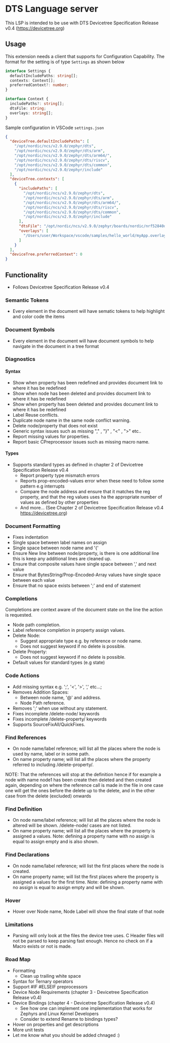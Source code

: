 # DTS Language server

This LSP is intended to be use with DTS Devicetree Specification Release v0.4 (https://devicetree.org)

## Usage

This extension needs a client that supports for Configuration Capability. The format for the setting is of type `Settings` as shown below

```typescript
interface Settings {
  defaultIncludePaths: string[];
  contexts: Context[];
  preferredContext?: number;
}

interface Context {
  includePaths?: string[];
  dtsFile: string;
  overlays: string[];
}
```

Sample configuration in VSCode `settings.json`

```json
{
  "deviceTree.defaultIncludePaths": [
    "/opt/nordic/ncs/v2.9.0/zephyr/dts",
    "/opt/nordic/ncs/v2.9.0/zephyr/dts/arm",
    "/opt/nordic/ncs/v2.9.0/zephyr/dts/arm64/",
    "/opt/nordic/ncs/v2.9.0/zephyr/dts/riscv",
    "/opt/nordic/ncs/v2.9.0/zephyr/dts/common",
    "/opt/nordic/ncs/v2.9.0/zephyr/include"
  ],
  "deviceTree.contexts": [
    {
      "includePaths": [
        "/opt/nordic/ncs/v2.9.0/zephyr/dts",
        "/opt/nordic/ncs/v2.9.0/zephyr/dts/arm",
        "/opt/nordic/ncs/v2.9.0/zephyr/dts/arm64/",
        "/opt/nordic/ncs/v2.9.0/zephyr/dts/riscv",
        "/opt/nordic/ncs/v2.9.0/zephyr/dts/common",
        "/opt/nordic/ncs/v2.9.0/zephyr/include"
      ],
      "dtsFile": "/opt/nordic/ncs/v2.9.0/zephyr/boards/nordic/nrf52840dk/nrf52840dk_nrf52840.dts",
      "overlays": [
        "/Users/user/Workspace/vscode/samples/hello_world/myApp.overlay"
      ]
    }
  ],
  "deviceTree.preferredContext": 0
}
```

## Functionality

- Follows Devicetree Specification Release v0.4

### Semantic Tokens

- Every element in the document will have sematic tokens to help highlight and color code the items

### Document Symbols

- Every element in the document will have document symbols to help navigate in the document in a tree format

### Diagnostics

#### Syntax

- Show when property has been redefined and provides document link to where it has be redefined
- Show when node has been deleted and provides document link to where it has be redefined
- Show when property has been deleted and provides document link to where it has be redefined
- Label Reuse conflicts.
- Duplicate node name in the same node conflict warning.
- Delete node/property that does not exist
- Generic syntax issues such as missing "," , "}" , "<" , ">" etc..
- Report missing values for properties.
- Report basic CPreprocessor issues such as missing macro name.

#### Types

- Supports standard types as defined in chapter 2 of Devicetree Specification Release v0.4
  - Report property type mismatch errors
  - Reports prop-encoded-values error when these need to follow some pattern e.g interrupts
  - Compare the node address and ensure that it matches the reg property, and that the reg values uses ha the appropriate number of values as defined by other properties
  - And more... (See Chapter 2 of Devicetree Specification Release v0.4 https://devicetree.org)

### Document Formatting

- Fixes indentation
- Single space between label names on assign
- Single space between node name and '{'
- Ensure New line between node/property, is there is one additional line this is keep any additional lines are cleaned up.
- Ensure that composite values have single space between ',' and next value
- Ensure that BytesString/Prop-Encoded-Array values have single space between each value
- Ensure that no space exists between ';' and end of statement

### Completions

Completions are context aware of the document state on the line the action is requested.

- Node path completion.
- Label reference completion in property assign values.
- Delete Node:
  - Suggest appropriate type e.g. by reference or node name.
  - Does not suggest keyword if no delete is possible.
- Delete Property:
  - Does not suggest keyword if no delete is possible.
- Default values for standard types (e.g state)

### Code Actions

- Add missing syntax e.g. ';', '<', '>', ',' etc...;
- Removes Addition Spaces:
  - Between node name, '@' and address.
  - Node Path reference.
- Removes ';' when use without any statement.
- Fixes incomplete /delete-node/ keywords
- Fixes incomplete /delete-property/ keywords
- Supports SourceFixAll/QuickFixes.

### Find References

- On node name/label reference; will list all the places where the node is used by name, label or in some path.
- On name property name; will list all the places where the property referred to including /delete-property/.

NOTE: That the references will stop at the definition hence if for example a node with name node1 has been create then deleted and then created again, depending on where the reference call is made in the file in one case one will get the ones before the delete up to the delete, and in the other case from the delete (excluded) onwards

### Find Definition

- On node name/label reference; will list all the places where the node is altered will be shown. /delete-node/ cases are not listed.
- On name property name; will list all the places where the property is assigned a values. Note: defining a property name with no assign is equal to assign empty and is also shown.

### Find Declarations

- On node name/label reference; will list the first places where the node is created.
- On name property name; will list the first places where the property is assigned a values for the first time. Note: defining a property name with no assign is equal to assign empty and will be shown.

### Hover

- Hover over Node name, Node Label will show the final state of that node

### Limitations

- Parsing will only look at the files the device tree uses. C Header files will not be parsed to keep parsing fast enough. Hence no check on if a Macro exists or not is made.

### Road Map

- Formatting
  - Clean up trailing white space
- Syntax for Ternary operators
- Support #IF #ELSEIF preprocessors
- Device Node Requirements (chapter 3 - Devicetree Specification Release v0.4)
- Device Bindings (chapter 4 - Devicetree Specification Release v0.4)
  - See how one can implement one implementation that works for Zephyrs and Linux Kernel Developers
  - Consider to extend Rename to bindings types?
- Hover on properties and get descriptions
- More unit tests
- Let me know what you should be added chnaged :)
